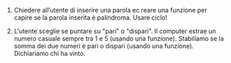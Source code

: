 1) Chiedere all’utente di inserire una parola ec reare una funzione per capire se la parola inserita è palindroma. Usare ciclo!

2) L'utente sceglie se puntare su "pari" o "dispari".
Il computer estrae un numero casuale sempre tra 1 e 5 (usando una funzione).
Stabiliamo se la somma dei due numeri è pari o dispari (usando una funzione).
Dichiariamo chi ha vinto.